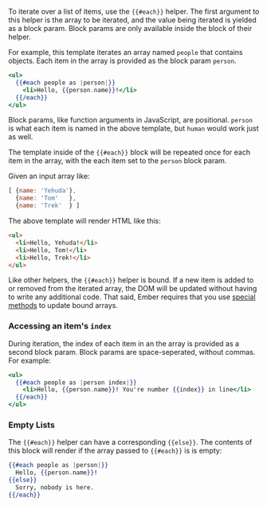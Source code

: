 To iterate over a list of items, use the `{{#each}}` helper. The first
argument to this helper is the array to be iterated, and the value being
iterated is yielded as a block param. Block params are only available inside
the block of their helper.

For example, this template iterates an array named `people` that contains
objects. Each item in the array is provided as the block param `person`.

```handlebars
<ul>
  {{#each people as |person|}}
    <li>Hello, {{person.name}}!</li>
  {{/each}}
</ul>
```

Block params, like function arguments in JavaScript, are positional. `person`
is what each item is named in the above template, but `human` would work just
as well.

The template inside of the `{{#each}}` block will be repeated once for
each item in the array, with the each item set to the `person` block param.

Given an input array like:

```javascript
[ {name: 'Yehuda'},
  {name: 'Tom'   },
  {name: 'Trek'  } ]
```

The above template will render HTML like this:

```html
<ul>
  <li>Hello, Yehuda!</li>
  <li>Hello, Tom!</li>
  <li>Hello, Trek!</li>
</ul>
```

Like other helpers, the `{{#each}}` helper is bound.  If a new item is added to
or removed from the iterated array, the DOM will be updated without having to
write any additional code. That said, Ember requires that you use [special
methods](../object-model/enumerables/#toc_use-of-observable-methods-and-properties)
to update bound arrays.

### Accessing an item's `index`

During iteration, the index of each item in an the array is provided as a second
block param. Block params are space-seperated, without commas. For example:

```handlebars
<ul>
  {{#each people as |person index|}}
    <li>Hello, {{person.name}}! You're number {{index}} in line</li>
  {{/each}}
</ul>
```

### Empty Lists

The `{{#each}}` helper can have a corresponding `{{else}}`.
The contents of this block will render if the array passed to `{{#each}}` is
is empty:

```handlebars
{{#each people as |person|}}
  Hello, {{person.name}}!
{{else}}
  Sorry, nobody is here.
{{/each}}
```
